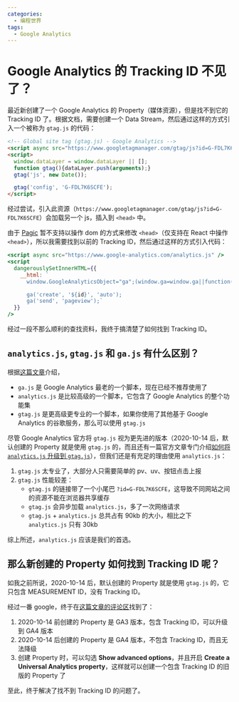 ```yaml
---
categories:
  - 编程世界
tags:
  - Google Analytics
---
```


# Google Analytics 的 Tracking ID 不见了？

最近新创建了一个 Google Analytics 的 Property（媒体资源），但是找不到它的 Tracking ID 了。根据文档，需要创建一个 Data Stream，然后通过这样的方式引入一个被称为 `gtag.js` 的代码：

```html
<!-- Global site tag (gtag.js) - Google Analytics -->
<script async src="https://www.googletagmanager.com/gtag/js?id=G-FDL7K6SCFE"></script>
<script>
  window.dataLayer = window.dataLayer || [];
  function gtag(){dataLayer.push(arguments);}
  gtag('js', new Date());

  gtag('config', 'G-FDL7K6SCFE');
</script>
```

经过尝试，引入此资源（`https://www.googletagmanager.com/gtag/js?id=G-FDL7K6SCFE`）会加载另一个 js，插入到 `<head>` 中。

由于 [Pagic](https://github.com/xcatliu/pagic) 暂不支持以操作 dom 的方式来修改 `<head>`（仅支持在 React 中操作 `<head>`），所以我需要找到以前的 Tracking ID，然后通过这样的方式引入代码：

```jsx
<script async src="https://www.google-analytics.com/analytics.js" />
<script
  dangerouslySetInnerHTML={{
    __html: `
      window.GoogleAnalyticsObject="ga";(window.ga=window.ga||function(){(window.ga.q=window.ga.q||[]).push(arguments);}),(window.ga.l=1*new Date());

      ga('create', '${id}', 'auto');
      ga('send', 'pageview');`
  }}
/>
```

经过一段不那么顺利的查找资料，我终于搞清楚了如何找到 Tracking ID。

## `analytics.js`, `gtag.js` 和 `ga.js` 有什么区别？

根据[这篇文章](https://daan.dev/wordpress/difference-analyics-gtag-ga-js/)介绍，

- `ga.js` 是 Google Analytics 最老的一个脚本，现在已经不推荐使用了
- `analytics.js` 是比较高级的一个脚本，它包含了 Google Analytics 的整个功能集
- `gtag.js` 是更高级更专业的一个脚本，如果你使用了其他基于 Google Analytics 的谷歌服务，那么可以使用 `gtag.js`

尽管 Google Analytics 官方将 `gtag.js` 视为更先进的版本（2020-10-14 后，默认创建的 Property 就是使用 `gtag.js` 的，而且还有一篇官方文章专门介绍[如何将 `analytics.js` 升级到 `gtag.js`](https://developers.google.com/analytics/devguides/collection/upgrade/analyticsjs)），但我们还是有充足的理由使用 `analytics.js`：

1. `gtag.js` 太专业了，大部分人只需要简单的 pv、uv、按钮点击上报
2. `gtag.js` 性能较差：
    - `gtag.js` 的链接带了一个小尾巴 `?id=G-FDL7K6SCFE`，这导致不同网站之间的资源不能在浏览器共享缓存
    - `gtag.js` 会异步加载 `analytics.js`，多了一次网络请求
    - `gtag.js` + `analytics.js` 总共占有 90kb 的大小，相比之下 `analytics.js` 只有 30kb

综上所述，`analytics.js` 应该是我们的首选。

## 那么新创建的 Property 如何找到 Tracking ID 呢？

如我之前所说，2020-10-14 后，默认创建的 Property 就是使用 `gtag.js` 的，它只包含 MEASUREMENT ID，没有 Tracking ID。

经过一番 google，终于在[这篇文章的评论区](https://analyticshelp.io/blog/google-analytics-property-tracking-id/)找到了：

1. 2020-10-14 前创建的 Property 是 GA3 版本，包含 Tracking ID，可以升级到 GA4 版本
2. 2020-10-14 后创建的 Property 是 GA4 版本，不包含 Tracking ID，而且无法降级
3. 创建 Property 时，可以勾选 **Show advanced options**，并且开启 **Create a Universal Analytics property**，这样就可以创建一个包含 Tracking ID 的旧版的 Property 了

至此，终于解决了找不到 Tracking ID 的问题了。
